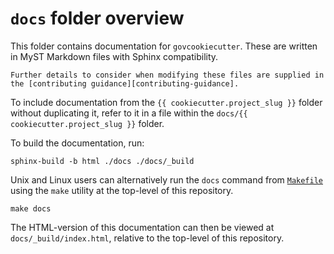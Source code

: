 # `docs` folder overview

This folder contains documentation for `govcookiecutter`. These are written in MyST Markdown files with Sphinx compatibility.

```{warning}
Further details to consider when modifying these files are supplied in the [contributing guidance][contributing-guidance].
```

To include documentation from the `{{ cookiecutter.project_slug }}`
folder without duplicating it, refer to it in a file within the `docs/{{ cookiecutter.project_slug }}` folder.

To build the documentation, run:

```shell
sphinx-build -b html ./docs ./docs/_build
```

Unix and Linux users can alternatively run the `docs` command from [`Makefile`][docs-makefile] using
the `make` utility at the top-level of this repository.

```shell
make docs
```

The HTML-version of this documentation can then be viewed at `docs/_build/index.html`,
relative to the top-level of this repository.

[docs-makefile]: https://github.com/best-practice-and-impact/govcookiecutter/blob/main/docs/govcookiecutter_structure/docs_structure_README.md#makefile
[contributing-guidance]: https://github.com/best-practice-and-impact/govcookiecutter/blob/main/%7B%7B%20cookiecutter.repo_name%20%7D%7D/docs/contributor_guide/CONTRIBUTING.md#documentation
